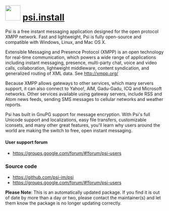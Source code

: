 # <img src="https://cdn.jsdelivr.net/gh/mkevenaar/chocolatey-packages@1a2e63eab3c9efff3dcf886a35eab66a33568f0a/icons/psi.png" width="48" height="48"/> [psi.install](https://community.chocolatey.org/packages/psi.install)

Psi is a free instant messaging application designed for the open protocol XMPP network. Fast and lightweight, Psi is fully open-source and compatible with Windows, Linux, and Mac OS X.

Extensible Messaging and Presence Protocol (XMPP) is an open technology for real-time communication, which powers a wide range of applications including instant messaging, presence, multi-party chat, voice and video calls, collaboration, lightweight middleware, content syndication, and generalized routing of XML data.  See http://xmpp.org/

Because XMPP allows gateways to other services, which many servers support, it can also connect to Yahoo!, AIM, Gadu-Gadu, ICQ and Microsoft networks. Other services available using gateway servers, include RSS and Atom news feeds, sending SMS messages to cellular networks and weather reports.

Psi has built in GnuPG support for message encryption.  With Psi's full Unicode support and localizations, easy file transfers, customizable iconsets, and many other great features, you'll learn why users around the world are making the switch to free, open instant messaging.

#### User support forum

* https://groups.google.com/forum/#!forum/psi-users

### Source code

* https://github.com/psi-im/psi
* https://groups.google.com/forum/#!forum/psi-users

**Please Note**: This is an automatically updated package. If you find it is
out of date by more than a day or two, please contact the maintainer(s) and
let them know the package is no longer updating correctly.
